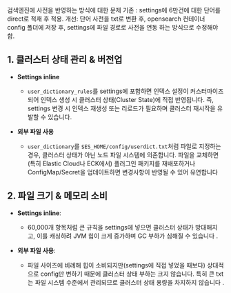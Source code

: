 검색엔진에 사전을 반영하는 방식에 대한 문제
기존 : settings에 6만건에 대한 단어를 direct로 적재 후 적용.
개선: 단어 사전을 txt로 변환 후, opensearch 컨테이너 config 폴더에 저장 후, settings에 파일 경로로 사전을 연동 하는 방식으로 수정해야 함.

## 1. **클러스터 상태 관리 & 버전업**

- **Settings inline**
    
    - `user_dictionary_rules`를 settings에 포함하면 인덱스 설정이 커스터마이즈되어 인덱스 생성 시 클러스터 상태(Cluster State)에 직접 반영됩니다. 즉, settings 변경 시 인덱스 재생성 또는 리로드가 필요하며 클러스터 재시작을 유발할 수 있습니다.
        
- **외부 파일 사용**
    
    - `user_dictionary`를 `$ES_HOME/config/userdict.txt`처럼 파일로 지정하는 경우, 클러스터 상태가 아닌 노드 파일 시스템에 의존합니다. 파일을 교체하면 (특히 Elastic Cloud나 ECK에서) 플러그인 패키지를 재배포하거나 ConfigMap/Secret을 업데이트하면 변경사항이 반영될 수 있어 유연합니다

## 2. **파일 크기 & 메모리 소비**

- **Settings inline**:
    
    - 60,000개 항목처럼 큰 규칙을 settings에 넣으면 클러스터 상태가 방대해지고, 이를 캐싱하려 JVM 힙이 크게 증가하며 GC 부하가 심해질 수 있습니다 .
        
- **외부 파일 사용**:
    
    - 파일 사이즈에 비례해 힙이 소비되지만(settings에 직접 넣었을 때보다) 상대적으로 config만 변하기 때문에 클러스터 상태 부하는 크지 않습니다. 특히 큰 txt는 파일 시스템 수준에서 관리되므로 클러스터 상태 용량을 차지하지 않습니다 .